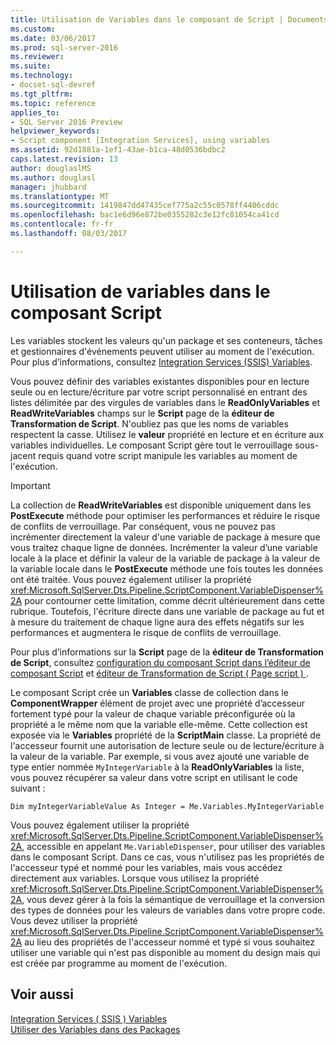 ```yaml
---
title: Utilisation de Variables dans le composant de Script | Documents Microsoft
ms.custom: 
ms.date: 03/06/2017
ms.prod: sql-server-2016
ms.reviewer: 
ms.suite: 
ms.technology:
- docset-sql-devref
ms.tgt_pltfrm: 
ms.topic: reference
applies_to:
- SQL Server 2016 Preview
helpviewer_keywords:
- Script component [Integration Services], using variables
ms.assetid: 92d1881a-1ef1-43ae-b1ca-48d0536bdbc2
caps.latest.revision: 13
author: douglaslMS
ms.author: douglasl
manager: jhubbard
ms.translationtype: MT
ms.sourcegitcommit: 1419847dd47435cef775a2c55c0578ff4406cddc
ms.openlocfilehash: bac1e6d96e872be0355282c3e12fc81054ca41cd
ms.contentlocale: fr-fr
ms.lasthandoff: 08/03/2017

---
```

# <a name="using-variables-in-the-script-component"></a>Utilisation de variables dans le composant Script
  Les variables stockent les valeurs qu'un package et ses conteneurs, tâches et gestionnaires d'événements peuvent utiliser au moment de l'exécution. Pour plus d’informations, consultez [Integration Services &#40;SSIS&#41; Variables](../../../integration-services/integration-services-ssis-variables.md).  
  
 Vous pouvez définir des variables existantes disponibles pour en lecture seule ou en lecture/écriture par votre script personnalisé en entrant des listes délimitée par des virgules de variables dans le **ReadOnlyVariables** et **ReadWriteVariables** champs sur le **Script** page de la **éditeur de Transformation de Script**. N'oubliez pas que les noms de variables respectent la casse. Utilisez le **valeur** propriété en lecture et en écriture aux variables individuelles. Le composant Script gère tout le verrouillage sous-jacent requis quand votre script manipule les variables au moment de l'exécution.  
  
> [!IMPORTANT]  
>  La collection de **ReadWriteVariables** est disponible uniquement dans les **PostExecute** méthode pour optimiser les performances et réduire le risque de conflits de verrouillage. Par conséquent, vous ne pouvez pas incrémenter directement la valeur d'une variable de package à mesure que vous traitez chaque ligne de données. Incrémenter la valeur d’une variable locale à la place et définir la valeur de la variable de package à la valeur de la variable locale dans le **PostExecute** méthode une fois toutes les données ont été traitée. Vous pouvez également utiliser la propriété <xref:Microsoft.SqlServer.Dts.Pipeline.ScriptComponent.VariableDispenser%2A> pour contourner cette limitation, comme décrit ultérieurement dans cette rubrique. Toutefois, l'écriture directe dans une variable de package au fut et à mesure du traitement de chaque ligne aura des effets négatifs sur les performances et augmentera le risque de conflits de verrouillage.  
  
 Pour plus d’informations sur la **Script** page de la **éditeur de Transformation de Script**, consultez [configuration du composant Script dans l’éditeur de composant Script](../../../integration-services/extending-packages-scripting/data-flow-script-component/configuring-the-script-component-in-the-script-component-editor.md) et [éditeur de Transformation de Script &#40; Page script &#41; ](../../../integration-services/data-flow/transformations/script-transformation-editor-script-page.md).  
  
 Le composant Script crée un **Variables** classe de collection dans le **ComponentWrapper** élément de projet avec une propriété d’accesseur fortement typé pour la valeur de chaque variable préconfigurée où la propriété a le même nom que la variable elle-même. Cette collection est exposée via le **Variables** propriété de la **ScriptMain** classe. La propriété de l'accesseur fournit une autorisation de lecture seule ou de lecture/écriture à la valeur de la variable. Par exemple, si vous avez ajouté une variable de type entier nommée `MyIntegerVariable` à la **ReadOnlyVariables** la liste, vous pouvez récupérer sa valeur dans votre script en utilisant le code suivant :  
  
 `Dim myIntegerVariableValue As Integer = Me.Variables.MyIntegerVariable`  
  
 Vous pouvez également utiliser la propriété <xref:Microsoft.SqlServer.Dts.Pipeline.ScriptComponent.VariableDispenser%2A>, accessible en appelant `Me.VariableDispenser`, pour utiliser des variables dans le composant Script. Dans ce cas, vous n'utilisez pas les propriétés de l'accesseur typé et nommé pour les variables, mais vous accédez directement aux variables. Lorsque vous utilisez la propriété <xref:Microsoft.SqlServer.Dts.Pipeline.ScriptComponent.VariableDispenser%2A>, vous devez gérer à la fois la sémantique de verrouillage et la conversion des types de données pour les valeurs de variables dans votre propre code. Vous devez utiliser la propriété <xref:Microsoft.SqlServer.Dts.Pipeline.ScriptComponent.VariableDispenser%2A> au lieu des propriétés de l'accesseur nommé et typé si vous souhaitez utiliser une variable qui n'est pas disponible au moment du design mais qui est créée par programme au moment de l'exécution.  
  
## <a name="see-also"></a>Voir aussi  
 [Integration Services &#40; SSIS &#41; Variables](../../../integration-services/integration-services-ssis-variables.md)   
 [Utiliser des Variables dans des Packages](http://msdn.microsoft.com/library/7742e92d-46c5-4cc4-b9a3-45b688ddb787)  
  
  
